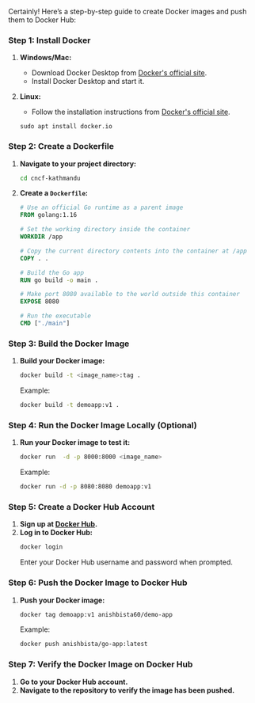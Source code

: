 Certainly! Here’s a step-by-step guide to create Docker images and push them to Docker Hub:

### Step 1: Install Docker
1. **Windows/Mac:**
   - Download Docker Desktop from [Docker's official site](https://www.docker.com/products/docker-desktop).
   - Install Docker Desktop and start it.

2. **Linux:**
   - Follow the installation instructions from [Docker's official site](https://docs.docker.com/engine/install/).
   ```
   sudo apt install docker.io
   ```

### Step 2: Create a Dockerfile
1. **Navigate to your project directory:**
   ```bash
   cd cncf-kathmandu
   ```

2. **Create a `Dockerfile`:**
   ```Dockerfile
   # Use an official Go runtime as a parent image
   FROM golang:1.16

   # Set the working directory inside the container
   WORKDIR /app

   # Copy the current directory contents into the container at /app
   COPY . .

   # Build the Go app
   RUN go build -o main .

   # Make port 8080 available to the world outside this container
   EXPOSE 8080

   # Run the executable
   CMD ["./main"]
   ```

### Step 3: Build the Docker Image
1. **Build your Docker image:**
   ```bash
   docker build -t <image_name>:tag .
   ```
   Example:
   ```bash
   docker build -t demoapp:v1 .
   ```

### Step 4: Run the Docker Image Locally (Optional)
1. **Run your Docker image to test it:**
   ```bash
   docker run  -d -p 8000:8000 <image_name>
   ```
   Example:
   ```bash
   docker run -d -p 8080:8080 demoapp:v1
   ```

### Step 5: Create a Docker Hub Account
1. **Sign up at [Docker Hub](https://hub.docker.com/signup).**
2. **Log in to Docker Hub:**
   ```bash
   docker login
   ```
   Enter your Docker Hub username and password when prompted.

### Step 6: Push the Docker Image to Docker Hub
1. **Push your Docker image:**
   ```bash
   docker tag demoapp:v1 anishbista60/demo-app
   ```
   Example:
   ```bash
   docker push anishbista/go-app:latest
   ```

### Step 7: Verify the Docker Image on Docker Hub
1. **Go to your Docker Hub account.**
2. **Navigate to the repository to verify the image has been pushed.**

